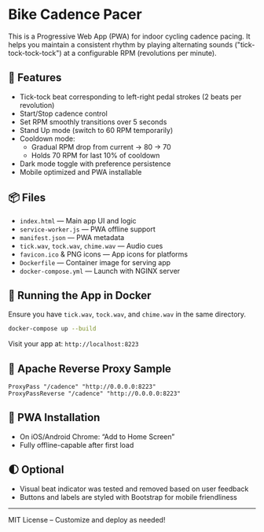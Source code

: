 
# Bike Cadence Pacer

This is a Progressive Web App (PWA) for indoor cycling cadence pacing. It helps you maintain a consistent rhythm by playing alternating sounds ("tick-tock-tock-tock") at a configurable RPM (revolutions per minute).

## 🚴 Features

- Tick-tock beat corresponding to left-right pedal strokes (2 beats per revolution)
- Start/Stop cadence control
- Set RPM smoothly transitions over 5 seconds
- Stand Up mode (switch to 60 RPM temporarily)
- Cooldown mode:
  - Gradual RPM drop from current → 80 → 70
  - Holds 70 RPM for last 10% of cooldown
- Dark mode toggle with preference persistence
- Mobile optimized and PWA installable

## 📦 Files

- `index.html` — Main app UI and logic
- `service-worker.js` — PWA offline support
- `manifest.json` — PWA metadata
- `tick.wav`, `tock.wav`, `chime.wav` — Audio cues
- `favicon.ico` & PNG icons — App icons for platforms
- `Dockerfile` — Container image for serving app
- `docker-compose.yml` — Launch with NGINX server

## 🚀 Running the App in Docker

Ensure you have `tick.wav`, `tock.wav`, and `chime.wav` in the same directory.

```bash
docker-compose up --build
```

Visit your app at: `http://localhost:8223`

## 🔧 Apache Reverse Proxy Sample

```apacheconf
ProxyPass "/cadence" "http://0.0.0.0:8223"
ProxyPassReverse "/cadence" "http://0.0.0.0:8223"
```

## 📱 PWA Installation

- On iOS/Android Chrome: “Add to Home Screen”
- Fully offline-capable after first load

## 🌓 Optional

- Visual beat indicator was tested and removed based on user feedback
- Buttons and labels are styled with Bootstrap for mobile friendliness

---

MIT License – Customize and deploy as needed!
